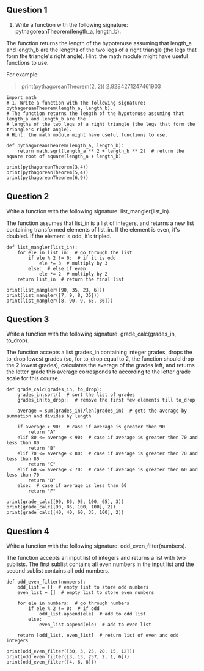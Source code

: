 ## Question 1

1. Write a function with the following signature: pythagoreanTheorem(length_a, length_b).

The function returns the length of the hypotenuse assuming that length_a and length_b are the lengths of the two legs of a right triangle (the legs that form the triangle's right angle). Hint: the math module might have useful functions to use.

For example:

> print(pythagoreanTheorem(2, 2))
2.8284271247461903

```python3
import math
# 1. Write a function with the following signature: pythagoreanTheorem(length_a, length_b).
# The function returns the length of the hypotenuse assuming that length_a and length_b are the 
# lengths of the two legs of a right triangle (the legs that form the triangle's right angle). 
# Hint: the math module might have useful functions to use.

def pythagoreanTheorem(length_a, length_b):
    return math.sqrt(length_a ** 2 + length_b ** 2)  # return the square root of square(length_a + length_b)

print(pythagoreanTheorem(3,4))
print(pythagoreanTheorem(5,4))
print(pythagoreanTheorem(6,9))
```


## Question 2

Write a function with the following signature: list_mangler(list_in).

The function assumes that list_in is a list of integers, and returns a new list containing transformed elements of list_in. If the element is even, it's doubled. If the element is odd, it's tripled.

```python3
def list_mangler(list_in):
    for ele in list_in:  # go through the list
        if ele % 2 != 0:  # if it is odd
            ele *= 3  # multiply by 3
        else:  # else if even
            ele *= 2  # multiply by 2
    return list_in  # return the final list
    
print(list_mangler([90, 35, 23, 6]))
print(list_mangler([7, 9, 8, 35]))
print(list_mangler([8, 90, 9, 65, 36]))

```

## Question 3

Write a function with the following signature: grade_calc(grades_in, to_drop).

The function accepts a list grades_in containing integer grades, drops the to_drop lowest grades (so, for to_drop equal to 2, the function should drop the 2 lowest grades), calculates the average of the grades left, and returns the letter grade this average corresponds to according to the letter grade scale for this course.


```python3
def grade_calc(grades_in, to_drop):
    grades_in.sort()  # sort the list of grades
    grades_in[to_drop:]  # remove the first few elements till to_drop
    
    average = sum(grades_in)/len(grades_in)  # gets the average by summation and divides by length
    
    if average > 90:  # case if average is greater then 90
        return "A"
    elif 80 <= average < 90:  # case if average is greater then 70 and less than 80
        return "B"
    elif 70 <= average < 80:  # case if average is greater then 70 and less than 80
        return "C"
    elif 60 <= average < 70:  # case if average is greater then 60 and less than 70
        return "D"
    else:  # case if average is less than 60
        return "F"
  
print(grade_calc([90, 86, 95, 100, 65], 3))
print(grade_calc([90, 86, 100, 100], 2))
print(grade_calc([40, 40, 60, 35, 100], 2))
```

## Question 4

Write a function with the following signature: odd_even_filter(numbers).

The function accepts an input list of integers and returns a list with two sublists. The first sublist contains all even numbers in the input list and the second sublist contains all odd numbers.

```python3
def odd_even_filter(numbers):
    odd_list = []  # empty list to store odd numbers
    even_list = []  # empty list to store even numbers
    
    for ele in numbers:  # go through numbers
        if ele % 2 != 0:  # if odd
            odd_list.append(ele)  # add to odd list
        else:
            even_list.append(ele)  # add to even list
            
    return [odd_list, even_list]  # return list of even and odd integers

print(odd_even_filter([30, 3, 25, 20, 15, 12]))
print(odd_even_filter([3, 13, 257, 2, 1, 6]))
print(odd_even_filter([4, 6, 8]))
```
